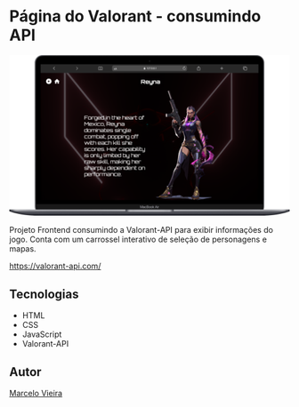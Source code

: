 # Página do Valorant - consumindo API

![](./img/preview.png)

Projeto Frontend consumindo a Valorant-API para exibir informações do jogo. Conta com um carrossel interativo de seleção de personagens e mapas.  
  
https://valorant-api.com/

## Tecnologias
* HTML
* CSS
* JavaScript
* Valorant-API

## Autor
[Marcelo Vieira](<https://www.linkedin.com/in/marcelovieirasilva/>)